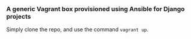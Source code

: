 ### A generic Vagrant box provisioned using Ansible for Django projects

Simply clone the repo, and use the command `vagrant up`.